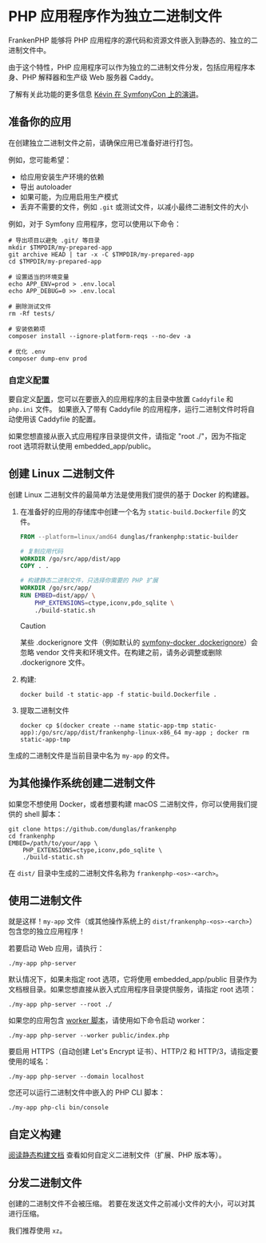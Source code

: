 # PHP 应用程序作为独立二进制文件

FrankenPHP 能够将 PHP 应用程序的源代码和资源文件嵌入到静态的、独立的二进制文件中。

由于这个特性，PHP 应用程序可以作为独立的二进制文件分发，包括应用程序本身、PHP 解释器和生产级 Web 服务器 Caddy。

了解有关此功能的更多信息 [Kévin 在 SymfonyCon 上的演讲](https://dunglas.dev/2023/12/php-and-symfony-apps-as-standalone-binaries/)。

## 准备你的应用

在创建独立二进制文件之前，请确保应用已准备好进行打包。

例如，您可能希望：

* 给应用安装生产环境的依赖
* 导出 autoloader
* 如果可能，为应用启用生产模式
* 丢弃不需要的文件，例如 `.git` 或测试文件，以减小最终二进制文件的大小

例如，对于 Symfony 应用程序，您可以使用以下命令：

```console
# 导出项目以避免 .git/ 等目录
mkdir $TMPDIR/my-prepared-app
git archive HEAD | tar -x -C $TMPDIR/my-prepared-app
cd $TMPDIR/my-prepared-app

# 设置适当的环境变量
echo APP_ENV=prod > .env.local
echo APP_DEBUG=0 >> .env.local

# 删除测试文件
rm -Rf tests/

# 安装依赖项
composer install --ignore-platform-reqs --no-dev -a

# 优化 .env
composer dump-env prod
```

### 自定义配置

要自定义[配置](config.md)，您可以在要嵌入的应用程序的主目录中放置 `Caddyfile` 和 `php.ini` 文件。
如果嵌入了带有 Caddyfile 的应用程序，运行二进制文件时将自动使用该 Caddyfile 的配置。

如果您想直接从嵌入式应用程序目录提供文件，请指定 "root ./"，因为不指定 root 选项将默认使用 embedded_app/public。

## 创建 Linux 二进制文件

创建 Linux 二进制文件的最简单方法是使用我们提供的基于 Docker 的构建器。

1. 在准备好的应用的存储库中创建一个名为 `static-build.Dockerfile` 的文件。

    ```dockerfile
    FROM --platform=linux/amd64 dunglas/frankenphp:static-builder

    # 复制应用代码
    WORKDIR /go/src/app/dist/app
    COPY . .

    # 构建静态二进制文件，只选择你需要的 PHP 扩展
    WORKDIR /go/src/app/
    RUN EMBED=dist/app/ \
        PHP_EXTENSIONS=ctype,iconv,pdo_sqlite \
        ./build-static.sh
    ```

    > [!CAUTION]
    >
    > 某些 .dockerignore 文件（例如默认的 [symfony-docker .dockerignore](https://github.com/dunglas/symfony-docker/blob/main/.dockerignore)）会忽略 vendor
    > 文件夹和环境文件。在构建之前，请务必调整或删除 .dockerignore 文件。

2. 构建:

    ```console
    docker build -t static-app -f static-build.Dockerfile .
    ```

3. 提取二进制文件

    ```console
    docker cp $(docker create --name static-app-tmp static-app):/go/src/app/dist/frankenphp-linux-x86_64 my-app ; docker rm static-app-tmp
    ```

生成的二进制文件是当前目录中名为 `my-app` 的文件。

## 为其他操作系统创建二进制文件

如果您不想使用 Docker，或者想要构建 macOS 二进制文件，你可以使用我们提供的 shell 脚本：

```console
git clone https://github.com/dunglas/frankenphp
cd frankenphp
EMBED=/path/to/your/app \
    PHP_EXTENSIONS=ctype,iconv,pdo_sqlite \
    ./build-static.sh
```

在 `dist/` 目录中生成的二进制文件名称为 `frankenphp-<os>-<arch>`。

## 使用二进制文件

就是这样！`my-app` 文件（或其他操作系统上的 `dist/frankenphp-<os>-<arch>`）包含您的独立应用程序！

若要启动 Web 应用，请执行：

```console
./my-app php-server
```

默认情况下，如果未指定 root 选项，它将使用 embedded_app/public 目录作为文档根目录。如果您想直接从嵌入式应用程序目录提供服务，请指定 root 选项：

```console
./my-app php-server --root ./
```

如果您的应用包含 [worker 脚本](worker.md)，请使用如下命令启动 worker：

```console
./my-app php-server --worker public/index.php
```

要启用 HTTPS（自动创建 Let's Encrypt 证书）、HTTP/2 和 HTTP/3，请指定要使用的域名：

```console
./my-app php-server --domain localhost
```

您还可以运行二进制文件中嵌入的 PHP CLI 脚本：

```console
./my-app php-cli bin/console
```

## 自定义构建

[阅读静态构建文档](static.md) 查看如何自定义二进制文件（扩展、PHP 版本等）。

## 分发二进制文件

创建的二进制文件不会被压缩。
若要在发送文件之前减小文件的大小，可以对其进行压缩。

我们推荐使用 `xz`。
